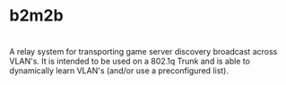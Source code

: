 # b2m2b
#

A relay system for transporting game server discovery broadcast across VLAN's.
It is intended to be used on a 802.1q Trunk and is able to dynamically learn VLAN's (and/or use a preconfigured list).
